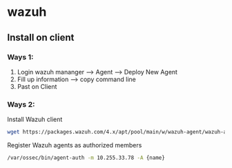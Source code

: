 # wazuh
## Install on client
### Ways 1:
1. Login wazuh mananger --> Agent --> Deploy New Agent
2. Fill up information --> copy command line
3. Past on Client

### Ways 2:
Install Wazuh client
```sh
wget https://packages.wazuh.com/4.x/apt/pool/main/w/wazuh-agent/wazuh-agent_4.7.4-1_amd64.deb && sudo WAZUH_MANAGER='10.255.33.80' WAZUH_REGISTRATION_PASSWORD=$'password' dpkg -i ./wazuh-agent_4.7.4-1_amd64.deb
```
Register Wazuh agents as authorized members
```sh
/var/ossec/bin/agent-auth -m 10.255.33.78 -A {name}
```

